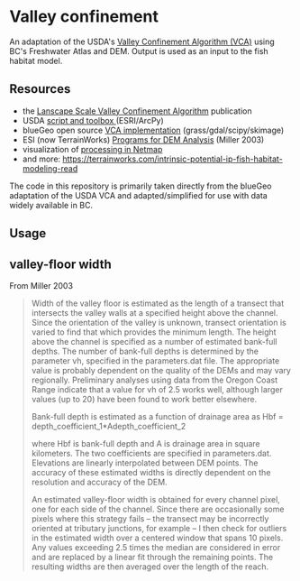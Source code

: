 # Valley confinement

An adaptation of the USDA's [Valley Confinement Algorithm (VCA)](https://www.fs.fed.us/rm/boise/AWAE/projects/valley_confinement.shtml) using BC's Freshwater Atlas and DEM. Output is used as an input to the fish habitat model.

## Resources

- the [Lanscape Scale Valley Confinement Algorithm](https://www.fs.fed.us/rm/pubs/rmrs_gtr321.pdf) publication
- USDA [script and toolbox ](https://www.fs.fed.us/rm/boise/AWAE/projects/valley_confinement/downloads/VCA_Toolbox.zip) (ESRI/ArcPy)
- blueGeo open source [VCA implementation](https://github.com/bluegeo/bluegeo) (grass/gdal/scipy/skimage)
- ESI (now TerrainWorks) [Programs for DEM Analysis](http://www.fsl.orst.edu/clams/download/pubs/miller_DEM_Programs_2003.pdf) (Miller 2003)
- visualization of [processing in Netmap](http://www.netmaptools.org/Pages/NetMapHelp/mapping_floodplains_valley_floors.htm?mw=NDg4&st=MQ==&sct=MTgwMC41&ms=AAAAAAA=)
- and more: https://terrainworks.com/intrinsic-potential-ip-fish-habitat-modeling-read

The code in this repository is primarily taken directly from the blueGeo adaptation of the USDA VCA and adapted/simplified for use with data widely available in BC.

## Usage



## valley-floor width 

From Miller 2003

> Width of the valley floor is estimated as the length of a transect that intersects 
> the valley walls at a specified height above the channel. Since the orientation 
> of the valley is unknown, transect orientation is varied to find that which 
> provides the minimum length. The height above the channel is specified as a 
> number of estimated bank-full depths. The number of bank-full depths is 
> determined by the parameter vh, specified in the parameters.dat file. The 
> appropriate value is probably dependent on the quality of the DEMs and may vary 
> regionally. Preliminary analyses using data from the Oregon Coast Range indicate 
> that a value for vh of 2.5 works well, although larger values (up to 20) have 
> been found to work better elsewhere.
> 
> Bank-full depth is estimated as a function of drainage area as
> Hbf = depth_coefficient_1*Adepth_coefficient_2
> 
> where Hbf is bank-full depth and A is drainage area in square kilometers. 
> The two coefficients are specified in parameters.dat. Elevations are linearly 
> interpolated between DEM points. The accuracy of these estimated widths is 
> directly dependent on the resolution and accuracy of the DEM.
> 
> An estimated valley-floor width is obtained for every channel pixel, one for 
> each side of the channel. Since there are occasionally some pixels where this 
> strategy fails – the transect may be incorrectly oriented at tributary junctions, 
> for example – I then check for outliers in the estimated width over a centered 
> window that spans 10 pixels. Any values exceeding 2.5 times the median are 
> considered in error and are replaced by a linear fit through the remaining 
> points. The resulting widths are then averaged over the length of the reach.
> 



